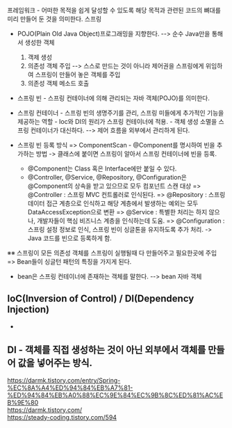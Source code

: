 프레임워크 - 어떠한 목적을 쉽게 달성할 수 있도록 해당 목적과 관련된 코드의 뼈대를 미리 만들어 둔 것을 의미한다.
스프링
- POJO(Plain Old Java Object)프로그래밍을 지향한다. --> 순수 Java만을 통해서 생성한 객체
  1. 객제 생성
  2. 의존성 객체 주입 --> 스스로 만드는 것이 아니라 제어권을 스프링에게 위임하여 스프링이 만들어 놓은 객체를 주입
  3. 의존성 객체 메소드 호출

- 스프링 빈 - 스프링 컨테이너에 의해 관리되는 자바 객체(POJO)를 의미한다.
- 스프링 컨테이너 - 스프링 빈의 생명주기를 관리, 스프링 미들에게 추가적인 기능을 제공하는 역할
                 - Ioc와 DI의 원리가 스프링 컨테이너에 적용.
                 - 객체 생성 소멸을 스프링 컨테이너가 대신하다. --> 제어 흐름을 외부에서 관리하게 된다.
 - 스프링 빈 등록 방식
 => ComponentScan - @Component를 명시하여 빈을 추가하는 방법 -> 클래스에 붙이면 스프링이 알아서 스프링 컨테이너에 빈을 등록.
    - @Component는 Class 혹은 Interface에만 붙일 수 있다.
    - @Controller, @Service, @Repository, @Configuration은 @Component의 상속을 받고 있으므로 모두 컴포넌트 스캔 대상
      => @Controller : 스프링 MVC 컨트롤러로 인식된다.
      => @Repository : 스프링 데이터 접근 계층으로 인식하고 해당 계층에서 발생하는 예외는 모두 DataAccessException으로 변환
      => @Service : 특별한 처리는 하지 않으나, 개발자들이 핵심 비즈니스 계층을 인식하는데 도움.
      => @Configuration : 스프링 설정 정보로 인식, 스프링 빈이 싱글톤을 유지하도록 추가 처리. -> Java 코드를 빈으로 등록하게 함.

※※ 스프링이 모든 의존성 객체를 스프링이 실행될때 다 만들어주고 필요한곳에 주입 
     => Bean들이 싱글턴 패턴의 특징을 가지게 된다.
- bean은 스프링 컨테이너에 존재하는 객체를 말한다. --> bean 자바 객체
## IoC(Inversion of Control) / DI(Dependency Injection)
  - 
## DI - 객체를 직접 생성하는 것이 아닌 외부에서 객체를 만들어 값을 넣어주는 방식.


https://darmk.tistory.com/entry/Spring-%EC%8A%A4%ED%94%84%EB%A7%81-%ED%94%84%EB%A0%88%EC%9E%84%EC%9B%8C%ED%81%AC%EB%9E%80 <br/>
https://darmk.tistory.com/ <br/>
https://steady-coding.tistory.com/594

